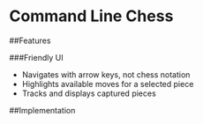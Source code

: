 # Command Line Chess

##Features

###Friendly UI
- Navigates with arrow keys, not chess notation
- Highlights available moves for a selected piece
- Tracks and displays captured pieces


##Implementation
